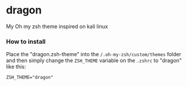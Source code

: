 # dragon
My Oh my zsh theme inspired on kali linux

### How to install

Place the "dragon.zsh-theme" into the `/.oh-my-zsh/custom/themes` folder and then simply change the 
`ZSH_THEME` variable on the `.zshrc` to "dragon" like this:

```
ZSH_THEME="dragon"
```
